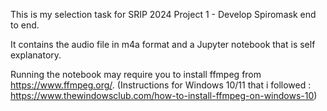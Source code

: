 This is my selection task for SRIP 2024 Project 1 - Develop Spiromask end to end.

It contains the audio file in m4a format and a Jupyter notebook that is self explanatory. 

Running the notebook may require you to install ffmpeg from https://www.ffmpeg.org/. (Instructions for Windows 10/11 that i followed : https://www.thewindowsclub.com/how-to-install-ffmpeg-on-windows-10)
